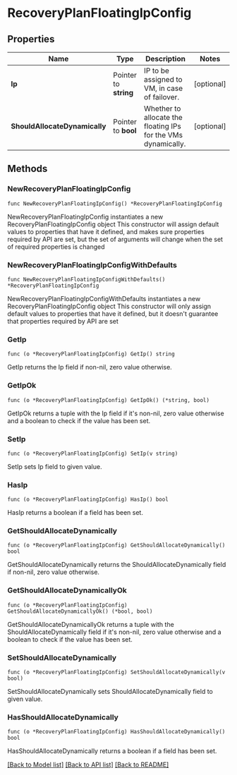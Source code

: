 # RecoveryPlanFloatingIpConfig

## Properties

Name | Type | Description | Notes
------------ | ------------- | ------------- | -------------
**Ip** | Pointer to **string** | IP to be assigned to VM, in case of failover.  | [optional] 
**ShouldAllocateDynamically** | Pointer to **bool** | Whether to allocate the floating IPs for the VMs dynamically.  | [optional] 

## Methods

### NewRecoveryPlanFloatingIpConfig

`func NewRecoveryPlanFloatingIpConfig() *RecoveryPlanFloatingIpConfig`

NewRecoveryPlanFloatingIpConfig instantiates a new RecoveryPlanFloatingIpConfig object
This constructor will assign default values to properties that have it defined,
and makes sure properties required by API are set, but the set of arguments
will change when the set of required properties is changed

### NewRecoveryPlanFloatingIpConfigWithDefaults

`func NewRecoveryPlanFloatingIpConfigWithDefaults() *RecoveryPlanFloatingIpConfig`

NewRecoveryPlanFloatingIpConfigWithDefaults instantiates a new RecoveryPlanFloatingIpConfig object
This constructor will only assign default values to properties that have it defined,
but it doesn't guarantee that properties required by API are set

### GetIp

`func (o *RecoveryPlanFloatingIpConfig) GetIp() string`

GetIp returns the Ip field if non-nil, zero value otherwise.

### GetIpOk

`func (o *RecoveryPlanFloatingIpConfig) GetIpOk() (*string, bool)`

GetIpOk returns a tuple with the Ip field if it's non-nil, zero value otherwise
and a boolean to check if the value has been set.

### SetIp

`func (o *RecoveryPlanFloatingIpConfig) SetIp(v string)`

SetIp sets Ip field to given value.

### HasIp

`func (o *RecoveryPlanFloatingIpConfig) HasIp() bool`

HasIp returns a boolean if a field has been set.

### GetShouldAllocateDynamically

`func (o *RecoveryPlanFloatingIpConfig) GetShouldAllocateDynamically() bool`

GetShouldAllocateDynamically returns the ShouldAllocateDynamically field if non-nil, zero value otherwise.

### GetShouldAllocateDynamicallyOk

`func (o *RecoveryPlanFloatingIpConfig) GetShouldAllocateDynamicallyOk() (*bool, bool)`

GetShouldAllocateDynamicallyOk returns a tuple with the ShouldAllocateDynamically field if it's non-nil, zero value otherwise
and a boolean to check if the value has been set.

### SetShouldAllocateDynamically

`func (o *RecoveryPlanFloatingIpConfig) SetShouldAllocateDynamically(v bool)`

SetShouldAllocateDynamically sets ShouldAllocateDynamically field to given value.

### HasShouldAllocateDynamically

`func (o *RecoveryPlanFloatingIpConfig) HasShouldAllocateDynamically() bool`

HasShouldAllocateDynamically returns a boolean if a field has been set.


[[Back to Model list]](../README.md#documentation-for-models) [[Back to API list]](../README.md#documentation-for-api-endpoints) [[Back to README]](../README.md)


